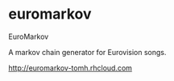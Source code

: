 # euromarkov
EuroMarkov

A markov chain generator for Eurovision songs.

http://euromarkov-tomh.rhcloud.com
